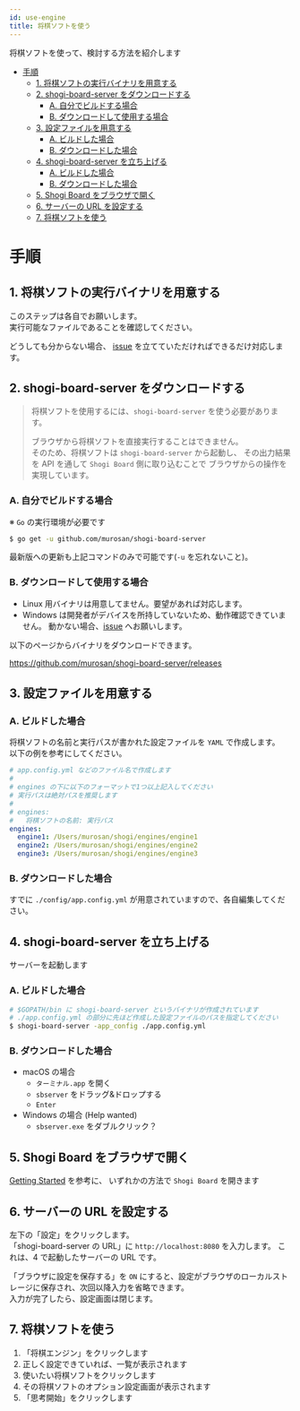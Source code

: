 ```yaml
---
id: use-engine
title: 将棋ソフトを使う
---
```


将棋ソフトを使って、検討する方法を紹介します

- [手順](#%E6%89%8B%E9%A0%86)
  - [1. 将棋ソフトの実行バイナリを用意する](#1-%E5%B0%86%E6%A3%8B%E3%82%BD%E3%83%95%E3%83%88%E3%81%AE%E5%AE%9F%E8%A1%8C%E3%83%90%E3%82%A4%E3%83%8A%E3%83%AA%E3%82%92%E7%94%A8%E6%84%8F%E3%81%99%E3%82%8B)
  - [2. shogi-board-server をダウンロードする](#2-shogi-board-server-%E3%82%92%E3%83%80%E3%82%A6%E3%83%B3%E3%83%AD%E3%83%BC%E3%83%89%E3%81%99%E3%82%8B)
    - [A. 自分でビルドする場合](#A-%E8%87%AA%E5%88%86%E3%81%A7%E3%83%93%E3%83%AB%E3%83%89%E3%81%99%E3%82%8B%E5%A0%B4%E5%90%88)
    - [B. ダウンロードして使用する場合](#B-%E3%83%80%E3%82%A6%E3%83%B3%E3%83%AD%E3%83%BC%E3%83%89%E3%81%97%E3%81%A6%E4%BD%BF%E7%94%A8%E3%81%99%E3%82%8B%E5%A0%B4%E5%90%88)
  - [3. 設定ファイルを用意する](#3-%E8%A8%AD%E5%AE%9A%E3%83%95%E3%82%A1%E3%82%A4%E3%83%AB%E3%82%92%E7%94%A8%E6%84%8F%E3%81%99%E3%82%8B)
    - [A. ビルドした場合](#A-%E3%83%93%E3%83%AB%E3%83%89%E3%81%97%E3%81%9F%E5%A0%B4%E5%90%88)
    - [B. ダウンロードした場合](#B-%E3%83%80%E3%82%A6%E3%83%B3%E3%83%AD%E3%83%BC%E3%83%89%E3%81%97%E3%81%9F%E5%A0%B4%E5%90%88)
  - [4. shogi-board-server を立ち上げる](#4-shogi-board-server-%E3%82%92%E7%AB%8B%E3%81%A1%E4%B8%8A%E3%81%92%E3%82%8B)
    - [A. ビルドした場合](#A-%E3%83%93%E3%83%AB%E3%83%89%E3%81%97%E3%81%9F%E5%A0%B4%E5%90%88-1)
    - [B. ダウンロードした場合](#B-%E3%83%80%E3%82%A6%E3%83%B3%E3%83%AD%E3%83%BC%E3%83%89%E3%81%97%E3%81%9F%E5%A0%B4%E5%90%88-1)
  - [5. Shogi Board をブラウザで開く](#5-Shogi-Board-%E3%82%92%E3%83%96%E3%83%A9%E3%82%A6%E3%82%B6%E3%81%A7%E9%96%8B%E3%81%8F)
  - [6. サーバーの URL を設定する](#6-%E3%82%B5%E3%83%BC%E3%83%90%E3%83%BC%E3%81%AE-URL-%E3%82%92%E8%A8%AD%E5%AE%9A%E3%81%99%E3%82%8B)
  - [7. 将棋ソフトを使う](#7-%E5%B0%86%E6%A3%8B%E3%82%BD%E3%83%95%E3%83%88%E3%82%92%E4%BD%BF%E3%81%86)

# 手順

## 1. 将棋ソフトの実行バイナリを用意する

このステップは各自でお願いします。  
実行可能なファイルであることを確認してください。

どうしても分からない場合、
<u>[issue](https://github.com/murosan/shogi-board/issues)</u>
を立てていただければできるだけ対応します。

## 2. shogi-board-server をダウンロードする

> 将棋ソフトを使用するには、`shogi-board-server` を使う必要があります。
>
> ブラウザから将棋ソフトを直接実行することはできません。  
> そのため、将棋ソフトは `shogi-board-server` から起動し、
> その出力結果を API を通して `Shogi Board` 側に取り込むことで
> ブラウザからの操作を実現しています。

### A. 自分でビルドする場合

※ `Go` の実行環境が必要です

```sh
$ go get -u github.com/murosan/shogi-board-server
```

最新版への更新も上記コマンドのみで可能です(`-u` を忘れないこと)。

### B. ダウンロードして使用する場合

- Linux 用バイナリは用意してません。要望があれば対応します。
- Windows は開発者がデバイスを所持していないため、動作確認できていません。
  動かない場合、<u>[issue](https://github.com/murosan/shogi-board/issues)</u> へお願いします。

以下のページからバイナリをダウンロードできます。

<u>https://github.com/murosan/shogi-board-server/releases</u>

## 3. 設定ファイルを用意する

### A. ビルドした場合

将棋ソフトの名前と実行パスが書かれた設定ファイルを `YAML` で作成します。  
以下の例を参考にしてください。

```yml
# app.config.yml などのファイル名で作成します
#
# engines の下に以下のフォーマットで1つ以上記入してください
# 実行パスは絶対パスを推奨します
#
# engines:
#   将棋ソフトの名前: 実行パス
engines:
  engine1: /Users/murosan/shogi/engines/engine1
  engine2: /Users/murosan/shogi/engines/engine2
  engine3: /Users/murosan/shogi/engines/engine3
```

### B. ダウンロードした場合

すでに `./config/app.config.yml` が用意されていますので、各自編集してください。

## 4. shogi-board-server を立ち上げる

サーバーを起動します

### A. ビルドした場合

```sh
# $GOPATH/bin に shogi-board-server というバイナリが作成されています
# ./app.config.yml の部分に先ほど作成した設定ファイルのパスを指定してください
$ shogi-board-server -app_config ./app.config.yml
```

### B. ダウンロードした場合

- macOS の場合
  - `ターミナル.app` を開く
  - `sbserver` をドラッグ&ドロップする
  - `Enter`
- Windows の場合 (Help wanted)
  - `sbserver.exe` をダブルクリック？

## 5. Shogi Board をブラウザで開く

<u>[Getting Started](getting-started)</u> を参考に、
いずれかの方法で `Shogi Board` を開きます

## 6. サーバーの URL を設定する

左下の「設定」をクリックします。  
「shogi-board-server の URL」に `http://localhost:8080` を入力します。
これは、4 で起動したサーバーの URL です。

「ブラウザに設定を保存する」を `ON` にすると、設定がブラウザのローカルストレージに保存され、次回以降入力を省略できます。  
入力が完了したら、設定画面は閉じます。

## 7. 将棋ソフトを使う

1. 「将棋エンジン」をクリックします
2. 正しく設定できていれば、一覧が表示されます
3. 使いたい将棋ソフトをクリックします
4. その将棋ソフトのオプション設定画面が表示されます
5. 「思考開始」をクリックします
